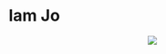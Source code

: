 # Iam Jo 
<p align="center">
  <a href="https://raw.githubusercontent.com/johannSo/johannSo/output/github-contribution-grid-snake-dark.svg">
    <img src="https://readme-typing-svg.demolab.com/?font=&pause=1000&color=1AF718&width=435&lines=Linux;Python;Bash" />
  </a>
</p>
